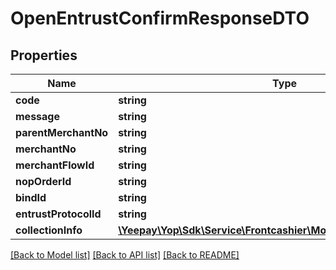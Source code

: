 # OpenEntrustConfirmResponseDTO

## Properties
Name | Type | Description | Notes
------------ | ------------- | ------------- | -------------
**code** | **string** |  | [optional] 
**message** | **string** |  | [optional] 
**parentMerchantNo** | **string** |  | [optional] 
**merchantNo** | **string** |  | [optional] 
**merchantFlowId** | **string** |  | [optional] 
**nopOrderId** | **string** |  | [optional] 
**bindId** | **string** |  | [optional] 
**entrustProtocolId** | **string** |  | [optional] 
**collectionInfo** | [**\Yeepay\Yop\Sdk\Service\Frontcashier\Model\EntrustCollectionDTO**](EntrustCollectionDTO.md) |  | [optional] 

[[Back to Model list]](../README.md#documentation-for-models) [[Back to API list]](../README.md#documentation-for-api-endpoints) [[Back to README]](../README.md)


